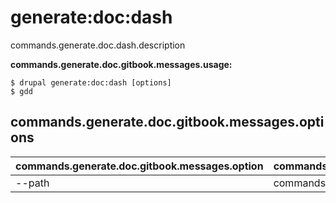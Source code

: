 # generate:doc:dash
commands.generate.doc.dash.description

**commands.generate.doc.gitbook.messages.usage:**
```
$ drupal generate:doc:dash [options]
$ gdd  
```

## commands.generate.doc.gitbook.messages.options
commands.generate.doc.gitbook.messages.option | commands.generate.doc.gitbook.messages.details
-------|-------------
--path | commands.generate.doc.dash.options.path
